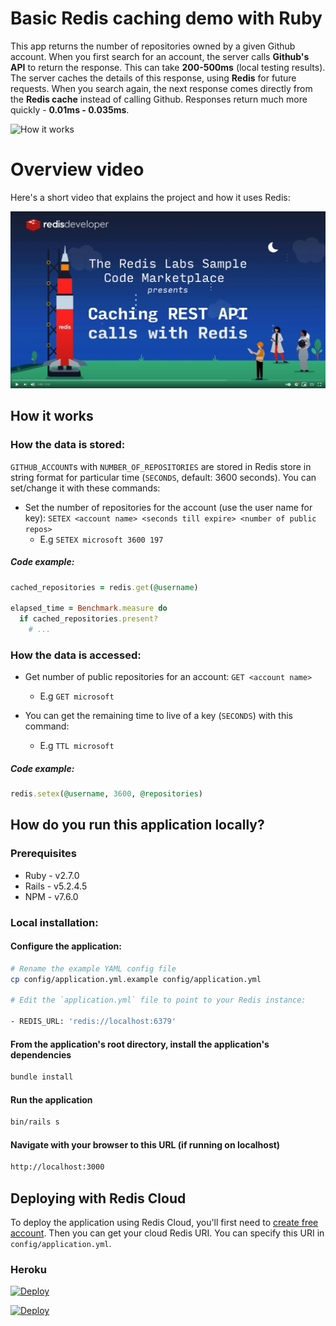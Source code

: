 # Basic Redis caching demo with Ruby

This app returns the number of repositories owned by a given Github account. When you first search for an account, the server calls **Github's API** to return the response. This can take **200-500ms** (local testing results). The server caches the details of this response, using **Redis** for future requests. When you search again, the next response comes directly from the **Redis cache** instead of calling Github. Responses return much more quickly - **0.01ms - 0.035ms**.

![How it works](https://github.com/redis-developer/basic-redis-caching-demo-ruby/raw/master/public/example.png)

# Overview video

Here's a short video that explains the project and how it uses Redis:

[![Watch the video on YouTube](https://github.com/redis-developer/basic-redis-caching-demo-ruby/raw/master/public/YTThumbnail.png)](https://youtube.com/watch?v=Ov18gLo0Da8)

## How it works

### How the data is stored:

`GITHUB_ACCOUNT`s with `NUMBER_OF_REPOSITORIES` are stored in Redis store in string format for particular time (`SECONDS`, default: 3600 seconds). You can set/change it with these commands:

- Set the number of repositories for the account (use the user name for key): `SETEX <account name> <seconds till expire> <number of public repos>`
  - E.g `SETEX microsoft 3600 197`

##### Code example:

```Ruby
cached_repositories = redis.get(@username)

elapsed_time = Benchmark.measure do
  if cached_repositories.present?
    # ...
```

### How the data is accessed:

- Get number of public repositories for an account: `GET <account name>`

  - E.g `GET microsoft`

- You can get the remaining time to live of a key (`SECONDS`) with this command:
  - E.g `TTL microsoft`

##### Code example:

```Ruby
redis.setex(@username, 3600, @repositories)
```

## How do you run this application locally?

### Prerequisites

- Ruby - v2.7.0
- Rails - v5.2.4.5
- NPM - v7.6.0

### Local installation:

#### Configure the application:
```sh
# Rename the example YAML config file
cp config/application.yml.example config/application.yml

# Edit the `application.yml` file to point to your Redis instance:

- REDIS_URL: 'redis://localhost:6379'
```

#### From the application's root directory, install the application's dependencies
```sh
bundle install
```

#### Run the application
```sh
bin/rails s
```

#### Navigate with your browser to this URL (if running on localhost)
```sh
http://localhost:3000
```

## Deploying with Redis Cloud

To deploy the application using Redis Cloud, you'll first need to [create free account](https://redislabs.com/try-free/). Then you can get your cloud Redis URI. You can specify this URI in `config/application.yml`.

### Heroku

[![Deploy](https://www.herokucdn.com/deploy/button.svg)](https://heroku.com/deploy)

[![Deploy](https://deploy.cloud.run/button.svg)](https://deploy.cloud.run/?git_repo=https://github.com/redis-developer/basic-redis-caching-demo-ruby)
